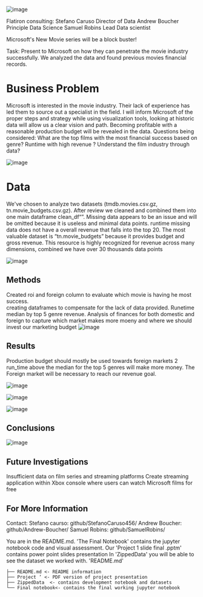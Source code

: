 ![image](https://user-images.githubusercontent.com/110699702/186933478-746d378b-73c0-43d4-955b-bbd89dbcdeda.png)



Flatiron consulting:
Stefano Caruso Director of Data
Andrew Boucher Principle Data Science
Samuel Robins Lead Data scientist

 Microsoft's New Movie series will be a block buster!
 

Task: Present to Microsoft on how they can penetrate the movie industry successfully. We analyzed the data and found previous movies financial records. 


# Business Problem

Microsoft is interested in the movie industry. Their lack of experience has led them to source
out a specialist in the field. I will inform Microsoft of the proper steps and strategy while 
using visualization tools, looking at historic data will allow us a clear vision and path. Becoming profitable with a reasonable production budget will be revealed in the data. 
Questions being considered:
What are the top films with the most financial success based on genre?
Runtime with high revenue ?
Understand the film industry through data?

![image](https://user-images.githubusercontent.com/110699702/194669188-26c5ba1c-e8a3-4496-91e7-916a51c677bd.png)


# Data
We've chosen to analyze two datasets (tmdb.movies.csv.gz, tn.movie_budgets.csv.gz). After review we cleaned and combined them into one main dataframe clean_df“”. 
Missing data appears to be an issue and will be omitted because it is useless and minimal data points. runtime missing data does not have a overall revenue that falls into the top 20.
The most valuable dataset is “tn.movie_budgets” because it provides budget and gross revenue.  This resource is highly recognized for revenue across many dimensions, combined we have over 30 thousands data points

![image](https://user-images.githubusercontent.com/110699702/194668958-03fa353d-faec-4cd2-9702-85ed3173b8df.png)



## Methods
Created roi and foreign column to evaluate which movie is having he most success.  
creating dataframes to compensate for the lack of data provided.
Runetime median by top 5 genre revenue.
Analysis of finances for both domestic and foreign to capture which market makes more moeny and where we should invest our marketing budget
![image](https://user-images.githubusercontent.com/110699702/194668768-a9f2a1b4-8200-4492-b3f6-46f80c471ba8.png)



## Results
Production budget should mostly be used towards foreign markets 2
run_time above the median for the top 5 genres will make more money.
The Foreign market will be necessary to reach our revenue goal. 

![image](https://user-images.githubusercontent.com/110699702/194668124-7e115fa4-da39-40d1-97de-ec26503d4ea2.png)

![image](https://user-images.githubusercontent.com/110699702/194668176-7de64ac6-8033-4586-a9ea-36bba328fc20.png)

![image](https://user-images.githubusercontent.com/110699702/194668136-4415a59f-75c4-4061-ba90-d5a341971afc.png)



## Conclusions

![image](https://user-images.githubusercontent.com/110699702/194669089-21c2f216-65b5-487e-8b0b-61dd47715c52.png)





## Future Investigations
Insufficient data on film series and streaming platforms
Create streaming application within Xbox console where users can watch
Microsoft films for free



## For More Information

Contact:
Stefano caurso: github/StefanoCaruso456/
Andrew Boucher: github/Andrew-Boucher/
Samuel Robins: github/SamuelRobins/

You are in the README.md. 'The Final Notebook' contains the jupyter notebook code and visual assessment. 
Our 'Project 1 slide final .pptm' contains power point slides presentation 
In 'ZippedData' you will be able to see the dataset we worked with. 
'README.md' 

```
├── README.md <- README information
├── Project ‘ <- PDF version of project presentation
├── ZippedData  <- contains development notebook and datasets
└── Final notebook<- contains the final working jupyter notebook                           
```

